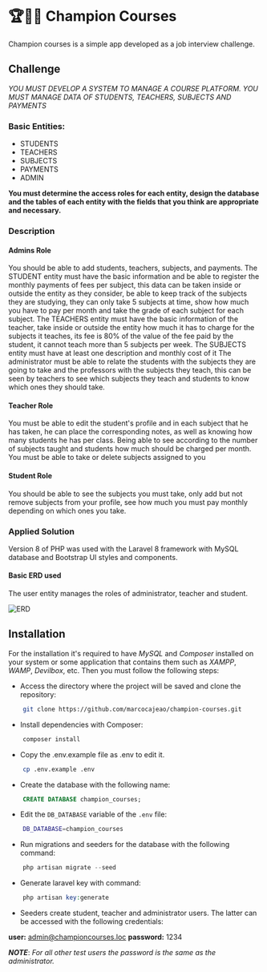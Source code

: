 # 🏆👨‍🏫 Champion Courses

Champion courses is a simple app developed as a job interview challenge.

## Challenge

*YOU MUST DEVELOP A SYSTEM TO MANAGE A COURSE PLATFORM. YOU MUST MANAGE DATA OF STUDENTS, TEACHERS, SUBJECTS AND PAYMENTS*

### Basic Entities:
- STUDENTS
- TEACHERS
- SUBJECTS
- PAYMENTS
- ADMIN

**You must determine the access roles for each entity, design the database and the tables of each entity with the fields that you think are appropriate and necessary.**

### Description
#### Admins Role
You should be able to add students, teachers, subjects, and payments. The STUDENT entity must have the basic information and be able to register the monthly payments of fees per subject, this data can be taken inside or outside the entity as they consider, be able to keep track of the subjects they are studying, they can only take 5 subjects at time, show how much you have to pay per month and take the grade of each subject for each subject.
The TEACHERS entity must have the basic information of the teacher, take inside or outside the entity how much it has to charge for the subjects it teaches, its fee is 80% of the value of the fee paid by the student, it cannot teach more than 5 subjects per week.
The SUBJECTS entity must have at least one description and monthly cost of it
The administrator must be able to relate the students with the subjects they are going to take and the professors with the subjects they teach, this can be seen by teachers to see which subjects they teach and students to know which ones they should take.

#### Teacher Role
You must be able to edit the student's profile and in each subject that he has taken, he can place the corresponding notes, as well as knowing how many students he has per class.
Being able to see according to the number of subjects taught and students how much should be charged per month.
You must be able to take or delete subjects assigned to you

#### Student Role
You should be able to see the subjects you must take, only add but not remove subjects from your profile, see how much you must pay monthly depending on which ones you take.

### Applied Solution

Version 8 of PHP was used with the Laravel 8 framework with MySQL database and Bootstrap UI styles and components.

#### Basic ERD used
The user entity manages the roles of administrator, teacher and student.

![ERD](https://raw.githubusercontent.com/marcocajeao/champion-courses/master/public/MER_championCourses.png) 

## Installation
For the installation it's required to have *MySQL* and *Composer* installed on your system or some application that contains them such as *XAMPP*, *WAMP*, *Devilbox*, etc. Then you must follow the following steps:

- Access the directory where the project will be saved and clone the repository:

``` sh
    git clone https://github.com/marcocajeao/champion-courses.git
```
- Install dependencies with Composer:

``` sh
    composer install
```

- Copy the .env.example file as .env to edit it.

``` sh
    cp .env.example .env
```

- Create the database with the following name:

``` sql
    CREATE DATABASE champion_courses;
```

- Edit the `DB_DATABASE` variable of the `.env` file:

``` sh
    DB_DATABASE=champion_courses
```

- Run migrations and seeders for the database with the following command:

``` php
    php artisan migrate --seed
```

- Generate laravel key with command:

``` php
    php artisan key:generate
```

- Seeders create student, teacher and administrator users. The latter can be accessed with the following credentials:

**user:** admin@championcourses.loc
**password:** 1234

***NOTE***: *For all other test users the password is the same as the administrator.*
